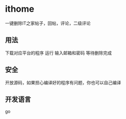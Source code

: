 # ithome
一键删除IT之家帖子，回帖，评论，二级评论

## 用法
下载对应平台的程序
运行
输入邮箱和密码
等待删除完成

## 安全
开放源码，如果担心编译好的程序有问题，你也可以自己编译

## 开发语言
go
